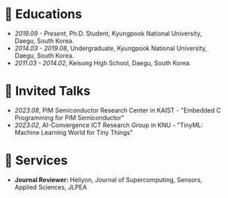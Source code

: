 
# 📖 Educations
- *2019.09 - Present*, Ph.D. Student, Kyungpook National University, Daegu, South Korea.
- *2014.03 - 2019.08*, Undergraduate, Kyungpook National University, Daegu, South Korea.
- *2011.03 - 2014.02*, Keisung High School, Daegu, South Korea.

# 💬 Invited Talks

- *2023.08*, PIM Semiconductor Research Center in KAIST - "Embedded C Programming for PIM Semiconductor"
- *2023.02*, AI-Convergence ICT Research Group in KNU - "TinyML: Machine Learning World for Tiny Things"

# 💁 Services

- **Journal Reviewer:** Heliyon, Journal of Supercomputing, Sensors, Applied Sciences, JLPEA
